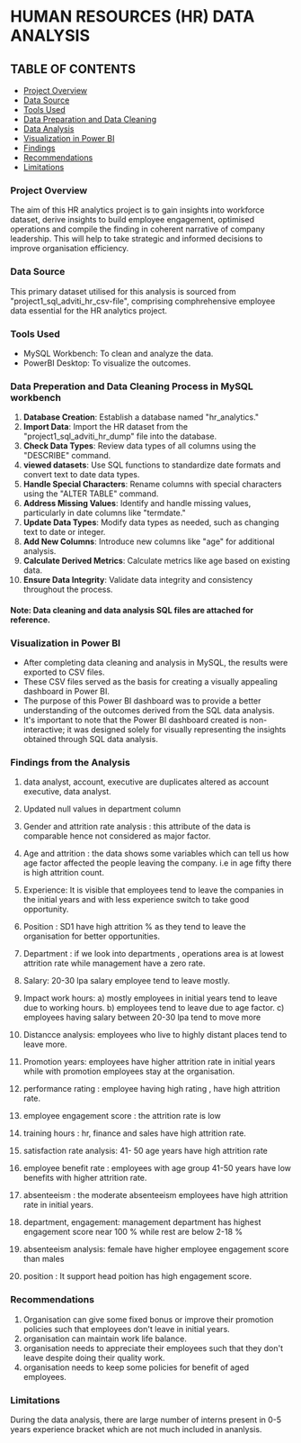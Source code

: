 
# HUMAN RESOURCES (HR) DATA ANALYSIS

## TABLE OF CONTENTS

- [Project Overview](#Project-Overview)
- [Data Source](#Data-Source)
- [Tools Used](#Tools-Used)
- [Data Preparation and Data Cleaning](#Data-Preparation-and-Data-Cleaning-Process-in-MySQL-Workbench)
- [Data Analysis](#Questions-Answered-in-Data-Analysis-Process-in-MySQL-Workbench)
- [Visualization in Power BI](#Visualization-in-Power-BI)
- [Findings](#Findings-from-the-Analysis)
- [Recommendations](#Recommendation)
- [Limitations](#Recommendation)

### Project Overview

The aim of this HR analytics project is to gain insights into workforce dataset, derive insights to build employee engagement, optimised operations and compile the finding in coherent narrative of company leadership. This will help to take strategic and informed decisions to improve organisation efficiency.

### Data Source

This primary dataset utilised for this analysis is sourced from "project1_sql_adviti_hr_csv-file", comprising comphrehensive employee data essential for the HR analytics project.

### Tools Used

- MySQL Workbench: To clean and analyze the data.
- PowerBI Desktop: To visualize the outcomes.

### Data Preperation and Data Cleaning Process in MySQL workbench

1. **Database Creation**: Establish a database named "hr_analytics."
2. **Import Data**: Import the HR dataset from the "project1_sql_adviti_hr_dump" file into the database.
3. **Check Data Types**: Review data types of all columns using the "DESCRIBE" command.
4. **viewed datasets**: Use SQL functions to standardize date formats and convert text to date data types.
5. **Handle Special Characters**: Rename columns with special characters using the "ALTER TABLE" command.
6. **Address Missing Values**: Identify and handle missing values, particularly in date columns like "termdate."
7. **Update Data Types**: Modify data types as needed, such as changing text to date or integer.
8. **Add New Columns**: Introduce new columns like "age" for additional analysis.
9. **Calculate Derived Metrics**: Calculate metrics like age based on existing data.
10. **Ensure Data Integrity**: Validate data integrity and consistency throughout the process.


#### Note: Data cleaning and data analysis SQL files are attached for reference.

### Visualization in Power BI

- After completing data cleaning and analysis in MySQL, the results were exported to CSV files.
- These CSV files served as the basis for creating a visually appealing dashboard in Power BI.
- The purpose of this Power BI dashboard was to provide a better understanding of the outcomes derived from the SQL data analysis.
- It's important to note that the Power BI dashboard created is non-interactive; it was designed solely for visually representing the insights obtained through SQL data analysis.

### Findings from the Analysis

1. data analyst, account, executive are duplicates altered as account executive, data analyst.
2. Updated null values in department column
3. Gender and attrition rate  analysis : this attribute of the data is comparable hence not 
   considered as major factor.
4. Age and attrition : the data shows some variables which can tell us how age factor affected 
   the people leaving the company. i.e in age fifty there is high attrition count.
5. Experience: It is visible that employees tend to leave the companies in the initial years and 
   with less experience switch to take good opportunity.
6. Position : SD1 have high attrition % as they tend to leave the organisation for better 
   opportunities.
7. Department : if we look into departments , operations area is at lowest attrition rate while 
   management  have a zero rate.
8. Salary: 20-30  lpa salary employee tend to leave mostly.
9. Impact work hours: a) mostly employees in initial years tend to leave due to working hours.
                      b) employees  tend to leave due to age factor.
                      c) employees having salary between 20-30 lpa tend to move more
  
10. Distancce analysis:  employees who live to highly distant places tend to leave more.
11. Promotion years: employees have higher attrition rate in initial years while with promotion 
    employees stay at the organisation.
12. performance rating : employee having high rating , have high attrition rate.
13. employee engagement score : the attrition rate is low
14. training hours : hr, finance and sales have high attrition rate.
15. satisfaction rate analysis: 41- 50 age years have high attrition rate
16. employee benefit rate : employees with age group 41-50 years have low benefits with higher attrition rate.
17. absenteeism : the moderate absenteeism employees have high attrition rate in initial years.
18. department, engagement: management department has highest engagement score near 100 % while rest are below 2-18 %
19. absenteeism analysis:  female have higher employee engagement score than males
20. position : It support head  poition has high engagement score.

### Recommendations

1. Organisation can give some fixed bonus or improve their promotion policies such that employees don't leave in initial years.
2. organisation can maintain work life balance.
3. organisation needs to appreciate their employees such that they don't leave despite doing their quality work.
4. organisation needs to keep some policies for benefit of aged employees.

### Limitations

During the data analysis, there are large number of interns present in 0-5 years experience bracket which are not much included in ananlysis.

